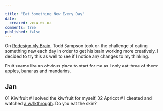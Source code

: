 ```yaml
---

title: "Eat Something New Every Day"
date:
  created: 2014-01-02
comments: true
published: false
---
```


On [Redesign My Brain][], Todd Sampson took on the challenge of eating something
new each day in order to get his brain working more creatively. I decided to try
this as well to see if I notice any changes to my thinking.

Fruit seems like an obvious place to start for me as I only eat three of them: apples, bananas and mandarins.

## Jan

01 Kiwifruit # I solved the kiwifruit for myself.
02 Apricot   # I cheated and watched [a walkthrough][]. Do you eat the skin?


[Redesign My Brain]: http://www.abc.net.au/tv/programs/redesign-my-brain-with-todd-sampson/
[a walkthrough]: https://www.youtube.com/watch?v=FaWNNbCRuNw
